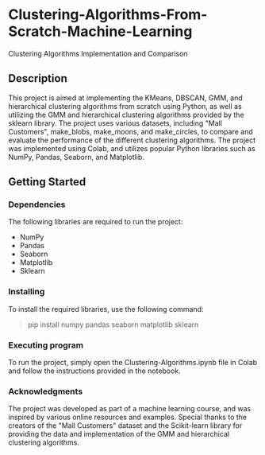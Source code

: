# Clustering-Algorithms-From-Scratch-Machine-Learning

Clustering Algorithms Implementation and Comparison

## Description
This project is aimed at implementing the KMeans, DBSCAN, GMM, and hierarchical clustering algorithms from scratch using Python, as well as utilizing the GMM and hierarchical clustering algorithms provided by the sklearn library. The project uses various datasets, including "Mall Customers", make_blobs, make_moons, and make_circles, to compare and evaluate the performance of the different clustering algorithms. The project was implemented using Colab, and utilizes popular Python libraries such as NumPy, Pandas, Seaborn, and Matplotlib.

## Getting Started
### Dependencies
The following libraries are required to run the project:

- NumPy
- Pandas
- Seaborn
- Matplotlib
- Sklearn

### Installing
To install the required libraries, use the following command:
> pip install numpy pandas seaborn matplotlib sklearn 

### Executing program
To run the project, simply open the Clustering-Algorithms.ipynb file in Colab and follow the instructions provided in the notebook.

### Acknowledgments
The project was developed as part of a machine learning course, and was inspired by various online resources and examples. Special thanks to the creators of the "Mall Customers" dataset and the Scikit-learn library for providing the data and implementation of the GMM and hierarchical clustering algorithms.

